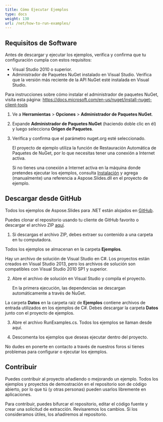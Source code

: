 ```yaml
---
title: Cómo Ejecutar Ejemplos
type: docs
weight: 130
url: /net/how-to-run-examples/
---
```


## **Requisitos de Software**
Antes de descargar y ejecutar los ejemplos, verifica y confirma que tu configuración cumpla con estos requisitos:

- Visual Studio 2010 o superior.
- Administrador de Paquetes NuGet instalado en Visual Studio. Verifica que la versión más reciente de la API NuGet esté instalada en Visual Studio.

Para instrucciones sobre cómo instalar el administrador de paquetes NuGet, visita esta página: https://docs.microsoft.com/en-us/nuget/install-nuget-client-tools

1. Ve a **Herramientas** > **Opciones** > **Administrador de Paquetes NuGet**.

1. Expande **Administrador de Paquetes NuGet** (haciendo doble clic en él) y luego selecciona **Origen de Paquetes**.

1. Verifica y confirma que el parámetro nuget.org esté seleccionado.

   El proyecto de ejemplo utiliza la función de Restauración Automática de Paquetes de NuGet, por lo que necesitas tener una conexión a Internet activa.

   Si no tienes una conexión a Internet activa en la máquina donde pretendes ejecutar los ejemplos, consulta [Instalación](https://docs.aspose.com/slides/net/installation/) y agrega (manualmente) una referencia a Aspose.Slides.dll en el proyecto de ejemplo.
## **Descargar desde GitHub**
Todos los ejemplos de Aspose.Slides para .NET están alojados en [GitHub](https://github.com/aspose-slides/Aspose.Slides-for-.NET).

Puedes clonar el repositorio usando tu cliente de GitHub favorito o descargar el archivo ZIP [aquí](https://github.com/aspose-slides/Aspose.Slides-for-.NET/archive/master.zip).

1. Si descargas el archivo ZIP, debes extraer su contenido a una carpeta en tu computadora.

Todos los ejemplos se almacenan en la carpeta **Ejemplos**.

Hay un archivo de solución de Visual Studio en C#. Los proyectos están creados en Visual Studio 2013, pero los archivos de solución son compatibles con Visual Studio 2010 SP1 y superior.

2. Abre el archivo de solución en Visual Studio y compila el proyecto.

   En la primera ejecución, las dependencias se descargan automáticamente a través de NuGet.

La carpeta **Datos** en la carpeta raíz de **Ejemplos** contiene archivos de entrada utilizados en los ejemplos de C#. Debes descargar la carpeta **Datos** junto con el proyecto de ejemplos.

3. Abre el archivo RunExamples.cs. Todos los ejemplos se llaman desde aquí.

4. Descomenta los ejemplos que deseas ejecutar dentro del proyecto.

No dudes en ponerte en contacto a través de nuestros foros si tienes problemas para configurar o ejecutar los ejemplos.
## **Contribuir**
Puedes contribuir al proyecto añadiendo o mejorando un ejemplo. Todos los ejemplos y proyectos de demostración en el repositorio son de código abierto, por lo que tú (y otras personas) pueden usarlos libremente en aplicaciones.

Para contribuir, puedes bifurcar el repositorio, editar el código fuente y crear una solicitud de extracción. Revisaremos los cambios. Si los consideramos útiles, los añadiremos al repositorio.